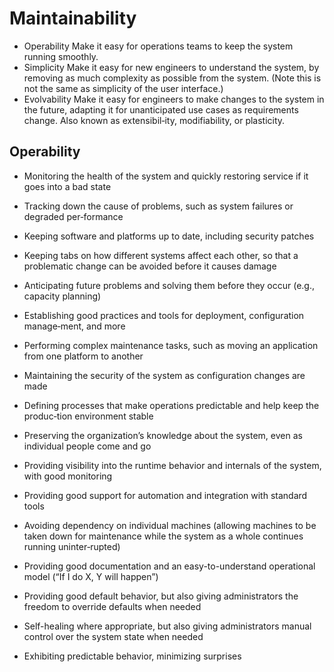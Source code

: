 
# Maintainability

- Operability Make it easy for operations teams to keep the system running smoothly.
- Simplicity Make it easy for new engineers to understand the system, by removing as much complexity as possible from the system. (Note this is not the same as simplicity of the user interface.) 
- Evolvability Make it easy for engineers to make changes to the system in the future, adapting it for unanticipated use cases as requirements change. Also known as extensibil‐ity, modifiability, or plasticity.


## Operability

- Monitoring the health of the system and quickly restoring service if it goes into a bad state 
- Tracking down the cause of problems, such as system failures or degraded per‐formance 
- Keeping software and platforms up to date, including security patches 
- Keeping tabs on how different systems affect each other, so that a problematic change can be avoided before it causes damage
- Anticipating future problems and solving them before they occur (e.g., capacity planning) 
- Establishing good practices and tools for deployment, configuration manage‐ment, and more 
- Performing complex maintenance tasks, such as moving an application from one platform to another 
- Maintaining the security of the system as configuration changes are made 
- Defining processes that make operations predictable and help keep the produc‐tion environment stable 
- Preserving the organization’s knowledge about the system, even as individual people come and go


- Providing visibility into the runtime behavior and internals of the system, with good monitoring 
- Providing good support for automation and integration with standard tools 
- Avoiding dependency on individual machines (allowing machines to be taken down for maintenance while the system as a whole continues running uninter‐rupted) 
- Providing good documentation and an easy-to-understand operational model (“If I do X, Y will happen”) 
- Providing good default behavior, but also giving administrators the freedom to override defaults when needed 
- Self-healing where appropriate, but also giving administrators manual control over the system state when needed 
- Exhibiting predictable behavior, minimizing surprises
